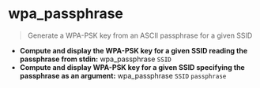 # wpa_passphrase
> Generate a WPA-PSK key from an ASCII passphrase for a given SSID
- **Compute and display the WPA-PSK key for a given SSID reading the passphrase from stdin:**
wpa_passphrase `SSID`
- **Compute and display WPA-PSK key for a given SSID specifying the passphrase as an argument:**
wpa_passphrase `SSID` `passphrase`

